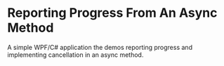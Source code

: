 # Reporting Progress From An Async Method
A simple WPF/C# application the demos reporting progress and implementing cancellation in an async method.

